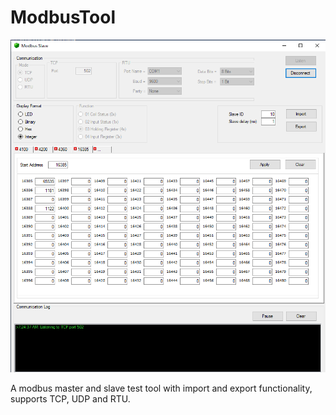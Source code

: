# ModbusTool

<p align="center">
<img src="./Pictures/Slave.PNG" width="600"/>
</p>

A modbus master and slave test tool with import and export functionality, supports TCP, UDP and RTU.


